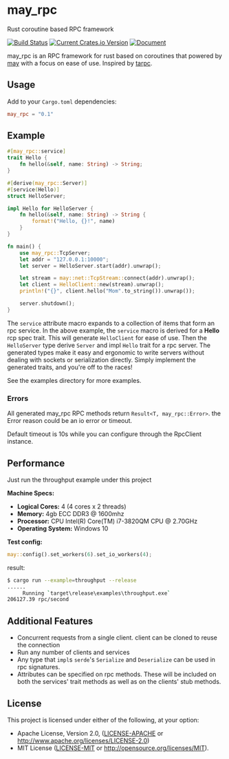 # may_rpc

Rust coroutine based RPC framework

[![Build Status](https://github.com/Xudong-Huang/may_rpc/workflows/CI/badge.svg)](https://github.com/Xudong-Huang/may_rpc/actions?query=workflow%3ACI)
[![Current Crates.io Version](https://img.shields.io/crates/v/may_rpc.svg)](https://crates.io/crates/may_rpc)
[![Document](https://img.shields.io/badge/doc-may_rpc-green.svg)](https://docs.rs/may_rpc)

may_rpc is an RPC framework for rust based on coroutines that powered by [may](https://github.com/Xudong-Huang/may) with a focus on ease of use. Inspired by [tarpc](https://github.com/google/tarpc).

## Usage

Add to your `Cargo.toml` dependencies:

```toml
may_rpc = "0.1"
```

## Example

```rust
#[may_rpc::service]
trait Hello {
    fn hello(&self, name: String) -> String;
}

#[derive(may_rpc::Server)]
#[service(Hello)]
struct HelloServer;

impl Hello for HelloServer {
    fn hello(&self, name: String) -> String {
        format!("Hello, {}!", name)
    }
}

fn main() {
    use may_rpc::TcpServer;
    let addr = "127.0.0.1:10000";
    let server = HelloServer.start(addr).unwrap();

    let stream = may::net::TcpStream::connect(addr).unwrap();
    let client = HelloClient::new(stream).unwrap();
    println!("{}", client.hello("Mom".to_string()).unwrap());

    server.shutdown();
}
```

The `service` attribute macro expands to a collection of items that form an rpc service. In the above example, the `service` macro is derived for a  **Hello** rcp spec trait. This will generate `HelloClient` for ease of use. Then the `HelloServer` type derive `Server` and impl `Hello` trait for a rpc server. The generated types make it easy and ergonomic to write servers without dealing with sockets or serialization directly. Simply implement the generated traits, and you're off to the races!

See the examples directory for more examples.

### Errors

All generated may_rpc RPC methods return `Result<T, may_rpc::Error>`. the Error reason could be an io error or timeout.

Default timeout is 10s while you can configure through the RpcClient instance.

## Performance

Just run the throughput example under this project

**Machine Specs:**

  * **Logical Cores:** 4 (4 cores x 2 threads)
  * **Memory:** 4gb ECC DDR3 @ 1600mhz
  * **Processor:** CPU Intel(R) Core(TM) i7-3820QM CPU @ 2.70GHz
  * **Operating System:** Windows 10

**Test config:**
```rust
may::config().set_workers(6).set_io_workers(4);
```
result:

```sh
$ cargo run --example=throughput --release
......
     Running `target\release\examples\throughput.exe`
206127.39 rpc/second
```

## Additional Features

- Concurrent requests from a single client. client can be cloned to reuse the connection
- Run any number of clients and services
- Any type that `impl`s `serde`'s `Serialize` and `Deserialize` can be used in
  rpc signatures.
- Attributes can be specified on rpc methods. These will be included on both the
  services' trait methods as well as on the clients' stub methods.

## License

This project is licensed under either of the following, at your option:

 * Apache License, Version 2.0, ([LICENSE-APACHE](LICENSE-APACHE) or http://www.apache.org/licenses/LICENSE-2.0)
 * MIT License ([LICENSE-MIT](LICENSE-MIT) or http://opensource.org/licenses/MIT).
